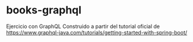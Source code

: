 # books-graphql
Ejercicio con GraphQL
Construido a partir del tutorial oficial de https://www.graphql-java.com/tutorials/getting-started-with-spring-boot/
